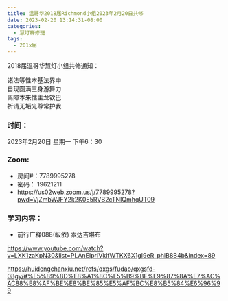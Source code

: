 ```yaml
---
title: 温哥华2018届Richmond小组2023年2月20日共修
date: 2023-02-20 13:14:31-08:00
categories:
  - 慧灯禅修班
tags:
  - 201x届
---
```

2018届温哥华慧灯小组共修通知：

诸法等性本基法界中\
自现圆满三身游舞力\
离障本来怙主龙钦巴\
祈请无垢光尊常护我

### 时间：

2023年2月20日 星期一 下午6：30

### Zoom:

* 房间#：7789995278
* 密码： 19621211
* <https://us02web.zoom.us/j/7789995278?pwd=VjZmbWJFY2k2K0E5RVB2cTNIQmhqUT09>

### 学习内容：

* 前行广释088(皈依) 索达吉堪布

<https://www.youtube.com/watch?v=LXK1zaKpN30&list=PLAnEIprIVklfWTKX6X1gI9eR_phiB8B4b&index=89>

<https://huidengchanxiu.net/refs/qxgs/fudao/qxgsfd-08gy/#%E5%89%8D%E8%A1%8C%E5%B9%BF%E9%87%8A%E7%AC%AC88%E8%AF%BE%E8%BE%85%E5%AF%BC%E8%B5%84%E6%96%99>